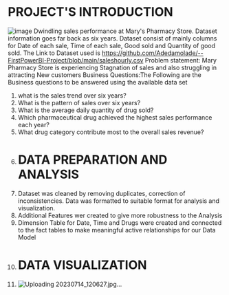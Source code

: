 # PROJECT'S INTRODUCTION
![image](https://github.com/Adedamolade/--FirstPowerBI-Project/assets/136019945/9ae47f2d-18b9-4885-b00d-8d4541e6289e)
Dwindling sales performance at Mary's Pharmacy Store. Dataset information goes far back as six years. Dataset consist of mainly columns for Date of each sale, Time of each sale, Good sold and Quantity of good sold. The Link to Dataset used is https://github.com/Adedamolade/--FirstPowerBI-Project/blob/main/saleshourly.csv
Problem statement: Mary Pharmacy Store is experiencing Stagnation of sales and also struggling in attracting New customers
Business Questions:The Following are the Business questions to be answered using the available data set
1. what is the sales trend over six years?
2. What is the pattern of sales over six years?
3. What is the average daily quantity of drug sold?
4. Which pharmaceutical drug achieved the highest sales performance each year?
5. What drug category contribute most to the overall sales revenue?
6. # DATA PREPARATION AND ANALYSIS
7. Dataset was cleaned by removing duplicates, correction of inconsistencies. Data was formatted to suitable format for analysis and visualization.
8. Additional Features wer created to give more robustness to the Analysis
9. Dimension Table for Date, Time and Drugs were created and connected to the fact tables to make meaningful active relationships for our Data Model
10. # DATA VISUALIZATION
11. ![Uploading 20230714_120627.jpg…]()

